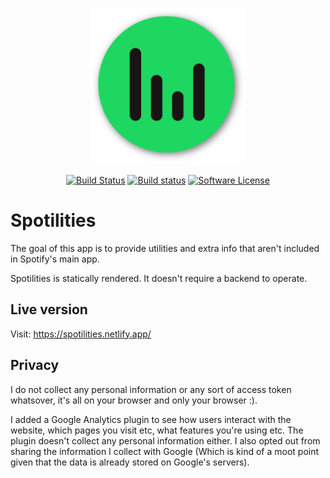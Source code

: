 <p align="center">
  <img src="https://github.com/omarryhan/spotilities/raw/master/public/icons/logo/512w/logo3manifest-big.png" alt="Logo" title="Spotilities" height="250" width="250"/>
  <p align="center">
    <a href="https://travis-ci.org/omarryhan/spotilities"><img alt="Build Status" src="https://travis-ci.org/omarryhan/spotilities.svg?branch=master"></a>
    <a href="https://app.netlify.com/sites/spotilities/deploys"><img alt="Build status" src="https://api.netlify.com/api/v1/badges/8c0737ed-4b8a-4bb2-b61c-524085f59961/deploy-status"></a>
    <a href="https://github.com/omarryhan/spotilities"><img alt="Software License" src="https://img.shields.io/badge/license-MIT-brightgreen.svg?style=flat-square"></a>
  </p>
</p>

# Spotilities

The goal of this app is to provide utilities and extra info that aren't included in Spotify's main app.

Spotilities is statically rendered. It doesn't require a backend to operate.

## Live version

Visit: https://spotilities.netlify.app/

## Privacy

I do not collect any personal information or any sort of access token whatsover, it's all on your browser and only your browser :).

I added a Google Analytics plugin to see how users interact with the website, which pages you visit etc, what features you're using etc. The plugin doesn't collect any personal information either. I also opted out from sharing the information I collect with Google (Which is kind of a moot point given that the data is already stored on Google's servers).